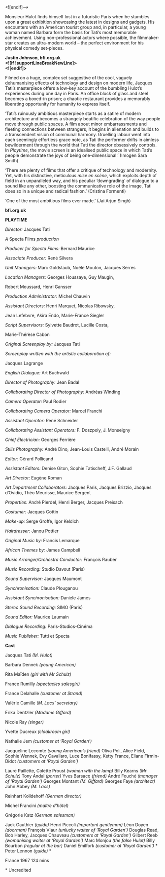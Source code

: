 
<![endif]-->

Monsieur Hulot finds himself lost in a futuristic Paris when he stumbles upon a great exhibition showcasing the latest in designs and gadgets. His encounters with an American tourist group and, in particular, a young woman named Barbara form the basis for Tati’s most memorable achievement. Using non-professional actors where possible, the filmmaker-star creates an ultra-modern world – the perfect environment for his physical comedy set-pieces.

**Justin Johnson, bfi.org.uk  
<![if !supportLineBreakNewLine]>  
<![endif]>**

Filmed on a huge, complex set suggestive of the cool, vaguely dehumanising effects of technology and design on modern life, Jacques Tati’s masterpiece offers a low-key account of the bumbling Hulot’s experiences during one day in Paris. An office block of glass and steel becomes a boxed-in prison; a chaotic restaurant provides a memorably liberating opportunity for humanity to express itself.

‘Tati’s ruinously ambitious masterpiece starts as a satire of modern architecture and becomes a strangely beatific celebration of the way people move through public spaces. A film about minor embarrassments and fleeting connections between strangers, it begins in alienation and builds to a transcendent vision of communal harmony. Gruelling labour went into each seemingly effortless grace note, as Tati the performer drifts in aimless bewilderment through the world that Tati the director obsessively controls. In _Playtime_, the movie screen is an idealised public space in which Tati’s people demonstrate the joys of being one-dimensional.’ (Imogen Sara Smith)

‘There are plenty of films that offer a critique of technology and modernity. Yet, with his distinctive, meticulous _mise en scène_, which exploits depth of field in an unparalleled way, and his peculiar ‘downgrading’ of dialogue to a sound like any other, boosting the communicative role of the image, Tati does so in a unique and radical fashion.’ (Cristina Formenti)

‘One of the most ambitious films ever made.’ (Jai Arjun Singh)

**bfi.org.uk**

**PLAYTIME**

_Director:_ Jacques Tati

_A_ Specta Films _production_

_Producer for Specta Films:_ Bernard Maurice

_Associate Producer:_ René Silvera

_Unit Managers:_ Marc Goldstaub, Noële Mouton, Jacques Serres

_Location Managers:_ Georges Houssaye, Guy Maugin,

Robert Moussard, Henri Gansser

_Production Administrator:_ Michel Chauvin

_Assistant Directors:_ Henri Marquet, Nicolas Ribowsky,

Jean Lefebvre, Akira Endo, Marie-France Siegler

_Script Supervisors:_ Sylvette Baudrot, Lucille Costa,

Marie-Thérèse Cabon

_Original Screenplay by:_ Jacques Tati

_Screenplay written with the artistic collaboration of:_

Jacques Lagrange

_English Dialogue:_ Art Buchwald

_Director of Photography:_ Jean Badal

_Collaborating Director of Photography:_ Andréas Winding

_Camera Operator:_ Paul Rodier

_Collaborating Camera Operator:_ Marcel Franchi

_Assistant Operator:_ René Schneider

_Collaborating Assistant Operators:_ F. Doszpoly, J. Monseigny

_Chief Electrician:_ Georges Ferrière

_Stills Photography:_ André Dino, Jean-Louis Castelli, André Morain

_Editor:_ Gérard Pollicand

_Assistant Editors:_ Denise Giton, Sophie Tatischeff, J.F. Gallaud

_Art Director:_ Eugène Roman

_Art Department Collaborators:_ Jacques Paris, Jacques Brizzio, Jacques d’Ovidio, Théo Meurisse, Maurice Sergent

_Properties:_ André Pierdel, Henri Berger, Jacques Preisach

_Costumer:_ Jacques Cottin

_Make-up:_ Serge Groffe, Igor Keldich

_Hairdresser:_ Janou Pottier

_Original Music by:_ Francis Lemarque

_African Themes by:_ James Campbell

_Music Arranger/Orchestra Conductor:_ François Rauber

_Music Recording:_ Studio Davout (Paris)

_Sound Supervisor:_ Jacques Maumont

_Synchronisation:_ Claude Plouganou

_Assistant Synchronisation:_ Daniele James

_Stereo Sound Recording:_ SIMO (Paris)

_Sound Editor:_ Maurice Laumain

_Dialogue Recording:_ Paris-Studios-Cinéma

_Music Publisher:_ Tutti et Specta

**Cast**

Jacques Tati _(M. Hulot)_

Barbara Dennek _(young American)_

Rita Maïden _(girl with Mr Schulz)_

France Rumilly _(spectacles salesgirl)_

France Delahalle _(customer at Strand)_

Valérie Camille _(M. Lacs’ secretary)_

Erika Dentzler _(Madame Giffard)_

Nicole Ray _(singer)_

Yvette Ducreux _(cloakroom girl)_

Nathalie Jem _(customer at ‘Royal Garden’)_

Jacqueline Lecomte _(young American’s friend)_
Oliva Poli, Alice Field, Sophie Wennek, Evy Cavallaro,
Luce Bonifassy, Ketty France, Eliane Firmin-Didot _(customers at ‘Royal Garden’)_

Laure Paillette, Colette Proust _(women with the lamp)_
Billy Kearns _(Mr Schulz)_
Tony Andal _(porter)_
Yves Barsacq _(friend)_
André Fouché _(manager of ‘Royal Garden’)_
Georges Montant _(M. Giffard)_
Georges Faye _(architect)_
John Abbey _(M. Lacs)_

Reinhart Kolldehoff _(German director)_

Michel Francini _(maître d’hôtel)_

Grégorie Katz _(German salesman)_

Jack Gauthier _(guide)_
Henri Piccoli _(important gentleman)_
Léon Doyen _(doorman)_
François Viaur _(unlucky waiter of ‘Royal Garden’)_
Douglas Read, Bob Harley, Jacques Chauveau _(customers at ‘Royal Garden’)_
Gilbert Reeb _(womanising waiter at ‘Royal Garden’)_
Marc Monjou _(the false Hulot)_
Billy Bourbon _(regular at the bar)_
Daniel Emilfork _(customer at ‘Royal Garden’)_ *
Peter Lennon _(guide)_ *

France 1967
124 mins

\* Uncredited
<!--stackedit_data:
eyJoaXN0b3J5IjpbMjk3NTc1MDE2XX0=
-->